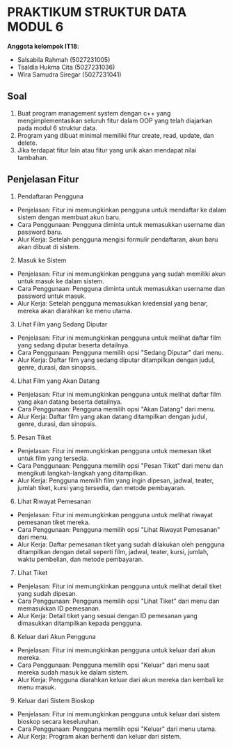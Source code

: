 # PRAKTIKUM STRUKTUR DATA MODUL 6

**Anggota kelompok IT18**:
* Salsabila Rahmah (5027231005)
* Tsaldia Hukma Cita (5027231036)
* Wira Samudra Siregar (5027231041)

## Soal
1. Buat program management system dengan c++ yang mengimplementasikan seluruh fitur dalam OOP yang telah diajarkan pada modul 6 struktur data.
2. Program yang dibuat minimal memiliki fitur create, read, update, dan delete.
3. Jika terdapat fitur lain atau fitur yang unik akan mendapat nilai tambahan.

## 

## Penjelasan Fitur
1. Pendaftaran Pengguna
- Penjelasan: Fitur ini memungkinkan pengguna untuk mendaftar ke dalam sistem dengan membuat akun baru.
- Cara Penggunaan: Pengguna diminta untuk memasukkan username dan password baru.
- Alur Kerja: Setelah pengguna mengisi formulir pendaftaran, akun baru akan dibuat di sistem.
2. Masuk ke Sistem
- Penjelasan: Fitur ini memungkinkan pengguna yang sudah memiliki akun untuk masuk ke dalam sistem.
- Cara Penggunaan: Pengguna diminta untuk memasukkan username dan password untuk masuk.
- Alur Kerja: Setelah pengguna memasukkan kredensial yang benar, mereka akan diarahkan ke menu utama.
3. Lihat Film yang Sedang Diputar
- Penjelasan: Fitur ini memungkinkan pengguna untuk melihat daftar film yang sedang diputar beserta detailnya.
- Cara Penggunaan: Pengguna memilih opsi "Sedang Diputar" dari menu.
- Alur Kerja: Daftar film yang sedang diputar ditampilkan dengan judul, genre, durasi, dan sinopsis.
4. Lihat Film yang Akan Datang
- Penjelasan: Fitur ini memungkinkan pengguna untuk melihat daftar film yang akan datang beserta detailnya.
- Cara Penggunaan: Pengguna memilih opsi "Akan Datang" dari menu.
- Alur Kerja: Daftar film yang akan datang ditampilkan dengan judul, genre, durasi, dan sinopsis.
5. Pesan Tiket
- Penjelasan: Fitur ini memungkinkan pengguna untuk memesan tiket untuk film yang tersedia.
- Cara Penggunaan: Pengguna memilih opsi "Pesan Tiket" dari menu dan mengikuti langkah-langkah yang ditampilkan.
- Alur Kerja: Pengguna memilih film yang ingin dipesan, jadwal, teater, jumlah tiket, kursi yang tersedia, dan metode pembayaran.
6. Lihat Riwayat Pemesanan
- Penjelasan: Fitur ini memungkinkan pengguna untuk melihat riwayat pemesanan tiket mereka.
- Cara Penggunaan: Pengguna memilih opsi "Lihat Riwayat Pemesanan" dari menu.
- Alur Kerja: Daftar pemesanan tiket yang sudah dilakukan oleh pengguna ditampilkan dengan detail seperti film, jadwal, teater, kursi, jumlah, waktu pembelian, dan metode pembayaran.
7. Lihat Tiket
- Penjelasan: Fitur ini memungkinkan pengguna untuk melihat detail tiket yang sudah dipesan.
- Cara Penggunaan: Pengguna memilih opsi "Lihat Tiket" dari menu dan memasukkan ID pemesanan.
- Alur Kerja: Detail tiket yang sesuai dengan ID pemesanan yang dimasukkan ditampilkan kepada pengguna.
8. Keluar dari Akun Pengguna
- Penjelasan: Fitur ini memungkinkan pengguna untuk keluar dari akun mereka.
- Cara Penggunaan: Pengguna memilih opsi "Keluar" dari menu saat mereka sudah masuk ke dalam sistem.
- Alur Kerja: Pengguna diarahkan keluar dari akun mereka dan kembali ke menu masuk.
9. Keluar dari Sistem Bioskop
- Penjelasan: Fitur ini memungkinkan pengguna untuk keluar dari sistem bioskop secara keseluruhan.
- Cara Penggunaan: Pengguna memilih opsi "Keluar" dari menu utama.
- Alur Kerja: Program akan berhenti dan keluar dari sistem.
